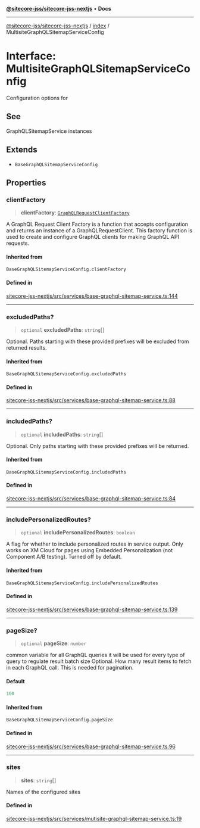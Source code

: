 [**@sitecore-jss/sitecore-jss-nextjs**](../../README.md) • **Docs**

***

[@sitecore-jss/sitecore-jss-nextjs](../../README.md) / [index](../README.md) / MultisiteGraphQLSitemapServiceConfig

# Interface: MultisiteGraphQLSitemapServiceConfig

Configuration options for

## See

GraphQLSitemapService instances

## Extends

- `BaseGraphQLSitemapServiceConfig`

## Properties

### clientFactory

> **clientFactory**: [`GraphQLRequestClientFactory`](../../graphql/type-aliases/GraphQLRequestClientFactory.md)

A GraphQL Request Client Factory is a function that accepts configuration and returns an instance of a GraphQLRequestClient.
This factory function is used to create and configure GraphQL clients for making GraphQL API requests.

#### Inherited from

`BaseGraphQLSitemapServiceConfig.clientFactory`

#### Defined in

[sitecore-jss-nextjs/src/services/base-graphql-sitemap-service.ts:144](https://github.com/Sitecore/jss/blob/2f7f8a3f57bf348df36eb566e1598f25fb4e1fd2/packages/sitecore-jss-nextjs/src/services/base-graphql-sitemap-service.ts#L144)

***

### excludedPaths?

> `optional` **excludedPaths**: `string`[]

Optional. Paths starting with these provided prefixes will be excluded from returned results.

#### Inherited from

`BaseGraphQLSitemapServiceConfig.excludedPaths`

#### Defined in

[sitecore-jss-nextjs/src/services/base-graphql-sitemap-service.ts:88](https://github.com/Sitecore/jss/blob/2f7f8a3f57bf348df36eb566e1598f25fb4e1fd2/packages/sitecore-jss-nextjs/src/services/base-graphql-sitemap-service.ts#L88)

***

### includedPaths?

> `optional` **includedPaths**: `string`[]

Optional. Only paths starting with these provided prefixes will be returned.

#### Inherited from

`BaseGraphQLSitemapServiceConfig.includedPaths`

#### Defined in

[sitecore-jss-nextjs/src/services/base-graphql-sitemap-service.ts:84](https://github.com/Sitecore/jss/blob/2f7f8a3f57bf348df36eb566e1598f25fb4e1fd2/packages/sitecore-jss-nextjs/src/services/base-graphql-sitemap-service.ts#L84)

***

### includePersonalizedRoutes?

> `optional` **includePersonalizedRoutes**: `boolean`

A flag for whether to include personalized routes in service output.
Only works on XM Cloud for pages using Embedded Personalization (not Component A/B testing).
Turned off by default.

#### Inherited from

`BaseGraphQLSitemapServiceConfig.includePersonalizedRoutes`

#### Defined in

[sitecore-jss-nextjs/src/services/base-graphql-sitemap-service.ts:139](https://github.com/Sitecore/jss/blob/2f7f8a3f57bf348df36eb566e1598f25fb4e1fd2/packages/sitecore-jss-nextjs/src/services/base-graphql-sitemap-service.ts#L139)

***

### pageSize?

> `optional` **pageSize**: `number`

common variable for all GraphQL queries
it will be used for every type of query to regulate result batch size
Optional. How many result items to fetch in each GraphQL call. This is needed for pagination.

#### Default

```ts
100
```

#### Inherited from

`BaseGraphQLSitemapServiceConfig.pageSize`

#### Defined in

[sitecore-jss-nextjs/src/services/base-graphql-sitemap-service.ts:96](https://github.com/Sitecore/jss/blob/2f7f8a3f57bf348df36eb566e1598f25fb4e1fd2/packages/sitecore-jss-nextjs/src/services/base-graphql-sitemap-service.ts#L96)

***

### sites

> **sites**: `string`[]

Names of the configured sites

#### Defined in

[sitecore-jss-nextjs/src/services/mutisite-graphql-sitemap-service.ts:19](https://github.com/Sitecore/jss/blob/2f7f8a3f57bf348df36eb566e1598f25fb4e1fd2/packages/sitecore-jss-nextjs/src/services/mutisite-graphql-sitemap-service.ts#L19)
